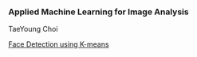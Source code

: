 ### Applied Machine Learning for Image Analysis

TaeYoung Choi

[Face Detection using K-means](https://github.com/taeyoung-choi/image_analysis/tree/master/project%201)
